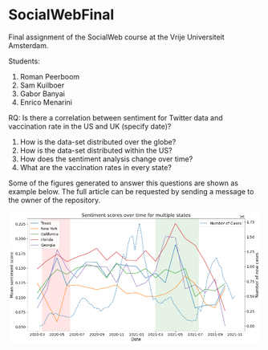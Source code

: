 # SocialWebFinal
Final assignment of the SocialWeb course at the Vrije Universiteit Amsterdam. 

Students:
1. Roman Peerboom
2. Sam Kuilboer
3. Gabor Banyai
4. Enrico Menarini

RQ: Is there a correlation between sentiment for Twitter data and vaccination rate in the US and UK (specify date)? 
1. How is the data-set distributed over the globe?
2. How is the data-set distributed within the US?
3. How does the sentiment analysis change over time?
4. What are the vaccination rates in every state?

Some of the figures generated to answer this questions are shown as example below. The full article can be requested by sending a message to the owner of the repository.

![Sentiment analysis over time for the United States](output/sentimentscoreStates.png)
